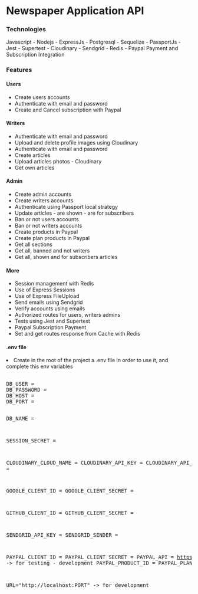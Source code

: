 # Newspaper Application API

### Technologies

Javascript - Nodejs - ExpressJs - Postgresql - Sequelize - PassportJs - Jest - Supertest - Cloudinary - Sendgrid - Redis - Paypal Payment and Subscription Integration

### Features

#### Users

<ul>
<li>Create users accounts </li>
<li>Authenticate with email and password</li>
<li>Create and Cancel subscription with Paypal</li>
</ul>

#### Writers

<ul>
<li>Authenticate with email and password</li>
<li>Upload and delete profile images using Cloudinary</li>
<li>Authenticate with email and password</li>
<li>Create articles</li>
<li>Upload articles photos - Cloudinary</li>
<li>Get own articles</li>
</ul>

#### Admin

<ul>
<li>Create admin accounts</li>
<li>Create writers accounts</li>
<li>Authenticate using Passport local strategy</li>
<li>Update articles - are shown - are for subscribers</li>
<li>Ban or not users accounts</li>
<li>Ban or not writers accounts</li>
<li>Create products in Paypal</li>
<li>Create plan products in Paypal</li>
<li>Get all sections</li>
<li>Get all, banned and not writers</li>
<li>Get all, shown and for subscribers articles</li>
</ul>

#### More

<ul>
<li>Session management with Redis</li>
<li>Use of Express Sessions</li>
<li>Use of Express FileUpload</li>
<li>Send emails using Sendgrid</li>
<li>Verify accounts using emails</li>
<li>Authorized routes for users, writers admins</li>
<li>Tests using Jest and Supertest</li>
<li>Paypal Subscription Payment</li>
<li>Set and get routes response from Cache with Redis</li>
</ul>

#### .env file

<li>Create in the root of the project a .env file in order to use it, and complete this env variables</li>
<br>
<pre>
DB_USER =
DB_PASSWORD =
DB_HOST =
DB_PORT =

DB_NAME =

SESSION_SECRET =

CLOUDINARY_CLOUD_NAME =
CLOUDINARY_API_KEY =
CLOUDINARY_API_SECRET =

GOOGLE_CLIENT_ID =
GOOGLE_CLIENT_SECRET =

GITHUB_CLIENT_ID =
GITHUB_CLIENT_SECRET =

SENDGRID_API_KEY =
SENDGRID_SENDER =

PAYPAL_CLIENT_ID =
PAYPAL_CLIENT_SECRET =
PAYPAL_API = https://api-m.sandbox.paypal.com -> for testing - development
PAYPAL_PRODUCT_ID =
PAYPAL_PLAN_ID =

URL="http://localhost:PORT" -> for development

</pre>
